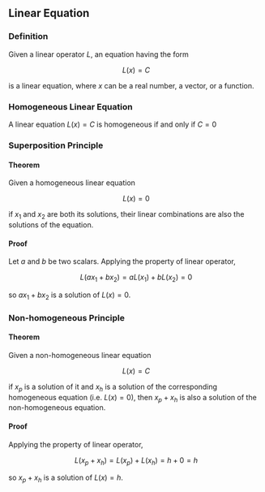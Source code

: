 ## Linear Equation

### Definition

Given a linear operator $L$, an equation having the form

$$
L(x) = C
$$

is a linear equation, where $x$ can be a real number, a vector, or a function.

### Homogeneous Linear Equation

A linear equation $L(x) = C$ is homogeneous if and only if $C=0$

### Superposition Principle

#### Theorem

Given a homogeneous linear equation

$$
L(x) = 0
$$

if $x_{1}$ and $x_{2}$ are both its solutions, their linear combinations are also the solutions of the equation.

#### Proof

Let $a$ and $b$ be two scalars. Applying the property of linear operator,

$$
L(ax_{1} + bx_{2}) = aL(x_{1}) + bL(x_{2}) = 0
$$

so $ax_{1} + bx_{2}$ is a solution of $L(x) = 0$.

### Non-homogeneous Principle

#### Theorem

Given a non-homogeneous linear equation

$$
L(x) = C
$$

if $x_{p}$ is a solution of it and $x_{h}$ is a solution of the corresponding homogeneous equation (i.e. $L(x) = 0$), then $x_{p} + x_{h}$ is also a solution of the non-homogeneous equation.

#### Proof

Applying the property of linear operator,

$$
L(x_{p} + x_{h}) = L(x_{p}) + L(x_{h}) = h + 0 = h
$$

so $x_{p} + x_{h}$ is a solution of $L(x) = h$.
